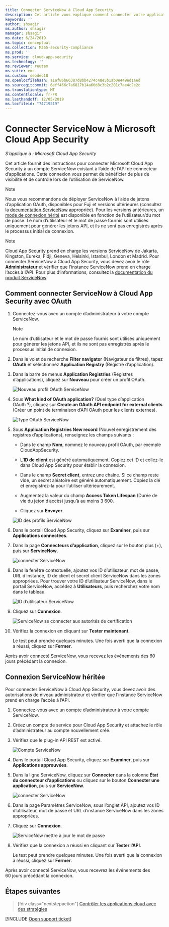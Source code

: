 ```yaml
---
title: Connecter ServiceNow à Cloud App Security
description: Cet article vous explique comment connecter votre application ServiceNow à Cloud App Security à l’aide du connecteur d’API, afin de bénéficier de plus de visibilité et de contrôle lors de l’utilisation.
keywords: ''
author: shsagir
ms.author: shsagir
manager: shsagir
ms.date: 6/24/2019
ms.topic: conceptual
ms.collection: M365-security-compliance
ms.prod: ''
ms.service: cloud-app-security
ms.technology: ''
ms.reviewer: reutam
ms.suite: ems
ms.custom: seodec18
ms.openlocfilehash: a1af86b66387d8bb4274c48e5b1ab0e449ed1aed
ms.sourcegitcommit: 6eff466c7a6817b14a60d8c3b2c201c7ae4c2e2c
ms.translationtype: MT
ms.contentlocale: fr-FR
ms.lasthandoff: 12/05/2019
ms.locfileid: "74719219"
---
```

# <a name="connect-servicenow-to-microsoft-cloud-app-security"></a>Connecter ServiceNow à Microsoft Cloud App Security

*S’applique à : Microsoft Cloud App Security*

Cet article fournit des instructions pour connecter Microsoft Cloud App Security à un compte ServiceNow existant à l’aide de l’API de connecteur d’applications. Cette connexion vous permet de bénéficier de plus de visibilité et de contrôle lors de l’utilisation de ServiceNow.

> [!NOTE]
> Nous vous recommandons de déployer ServiceNow à l’aide de jetons d’application OAuth, disponibles pour Fuji et versions ultérieures (consultez la [documentation ServiceNow](https://wiki.servicenow.com/index.php?title=OAuth_Applications#gsc.tab=0) appropriée).
> Pour les versions antérieures, un [mode de connexion hérité](#legacy-servicenow-connection) est disponible en fonction de l’utilisateur/du mot de passe. Le nom d’utilisateur et le mot de passe fournis sont utilisés uniquement pour générer les jetons API, et ils ne sont pas enregistrés après le processus initial de connexion.

> [!NOTE]
> Cloud App Security prend en charge les versions ServiceNow de Jakarta, Kingston, Eureka, Fidji, Geneva, Helsinki, Istanbul, London et Madrid. Pour connecter ServiceNow à Cloud App Security, vous devez avoir le rôle **Administrateur** et vérifier que l’instance ServiceNow prend en charge l’accès à l’API.  Pour plus d’informations, consultez la [documentation du produit ServiceNow](https://wiki.servicenow.com/index.php?title=Base_System_Roles#gsc.tab=0).

## <a name="how-to-connect-servicenow-to-cloud-app-security-using-oauth"></a>Comment connecter ServiceNow à Cloud App Security avec OAuth

1. Connectez-vous avec un compte d’administrateur à votre compte ServiceNow.

    > [!NOTE]
    > Le nom d’utilisateur et le mot de passe fournis sont utilisés uniquement pour générer les jetons API, et ils ne sont pas enregistrés après le processus initial de connexion.

2. Dans le volet de recherche **Filter navigator** (Navigateur de filtres), tapez **OAuth** et sélectionnez **Application Registry** (Registre d’application).

3. Dans la barre de menus **Application Registries** (Registres d’applications), cliquez sur **Nouveau** pour créer un profil OAuth.

    ![Nouveau profil OAuth ServiceNow](media/servicenow-app-registry.png)

4. Sous **What kind of OAuth application?** (Quel type d’application OAuth ?), cliquez sur **Create an OAuth API endpoint for external clients** (Créer un point de terminaison d’API OAuth pour les clients externes).

    ![Type OAuth ServiceNow](media/servicenow-oauth-app-type.png)

5. Sous **Application Registries New record** (Nouvel enregistrement des registres d’applications), renseignez les champs suivants :

    - Dans le champ **Nom**, nommez le nouveau profil OAuth, par exemple CloudAppSecurity.

    - L’**ID de client** est généré automatiquement. Copiez cet ID et collez-le dans Cloud App Security pour établir la connexion.

    - Dans le champ **Secret client**, entrez une chaîne. Si ce champ reste vide, un secret aléatoire est généré automatiquement. Copiez la clé et enregistrez-la pour l’utiliser ultérieurement.

    - Augmentez la valeur du champ **Access Token Lifespan** (Durée de vie du jeton d’accès) jusqu’à au moins 3 600.

    - Cliquez sur **Envoyer**.

    ![ID des profils ServiceNow](media/servicenow-profile-ids.png)

6. Dans le portail Cloud App Security, cliquez sur **Examiner**, puis sur **Applications connectées**.

7. Dans la page **Connecteurs d’application**, cliquez sur le bouton plus (+), puis sur **ServiceNow**.

    ![connecter ServiceNow](media/connect-servicenow.png "connecter ServiceNow")

8. Dans la fenêtre contextuelle, ajoutez vos ID d’utilisateur, mot de passe, URL d’instance, ID de client et secret client ServiceNow dans les zones appropriées. Pour trouver votre ID d’utilisateur ServiceNow, dans le portail ServiceNow, accédez à **Utilisateurs**, puis recherchez votre nom dans le tableau.

    ![ID d’utilisateur ServiceNow](media/servicenow-userid.png)

9. Cliquez sur **Connexion**.

    ![ServiceNow se connecter aux autorités de certification](media/servicenow-portal-connect.png "ServiceNow se connecter dans le portail")

10. Vérifiez la connexion en cliquant sur **Tester maintenant**.

    Le test peut prendre quelques minutes. Une fois averti que la connexion a réussi, cliquez sur **Fermer**.

Après avoir connecté ServiceNow, vous recevez les événements des 60 jours précédant la connexion.

## <a name="legacy-servicenow-connection"></a>Connexion ServiceNow héritée

Pour connecter ServiceNow à Cloud App Security, vous devez avoir des autorisations de niveau administrateur et vérifier que l’instance ServiceNow prend en charge l’accès à l’API.

1. Connectez-vous avec un compte d’administrateur à votre compte ServiceNow.

2. Créez un compte de service pour Cloud App Security et attachez le rôle d’administrateur au compte nouvellement créé.

3. Vérifiez que le plug-in API REST est activé.

    ![Compte ServiceNow](media/servicenow-account.png "Compte ServiceNow")

4. Dans le portail Cloud App Security, cliquez sur **Examiner**, puis sur **Applications approuvées**.

5. Dans la ligne ServiceNow, cliquez sur **Connecter** dans la colonne **État du connecteur d’applications** ou cliquez sur le bouton **Connecter une application**, puis sur **ServiceNow**.

   ![connecter ServiceNow](media/connect-servicenow.png "connecter ServiceNow")

6. Dans la page Paramètres ServiceNow, sous l’onglet API, ajoutez vos ID d’utilisateur, mot de passe et URL d’instance ServiceNow dans les zones appropriées.

7. Cliquez sur **Connexion**.

    ![ServiceNow mettre à jour le mot de passe](media/servicenow-update-password.png "ServiceNow mettre à jour le mot de passe")

8. Vérifiez que la connexion a réussi en cliquant sur **Tester l’API**.

    Le test peut prendre quelques minutes. Une fois averti que la connexion a réussi, cliquez sur **Fermer**.

Après avoir connecté ServiceNow, vous recevrez les événements des 60 jours précédant la connexion.

## <a name="next-steps"></a>Étapes suivantes

> [!div class="nextstepaction"]
> [Contrôler les applications cloud avec des stratégies](control-cloud-apps-with-policies.md)

[!INCLUDE [Open support ticket](includes/support.md)]
